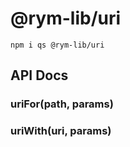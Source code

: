 # @rym-lib/uri

```
npm i qs @rym-lib/uri
```

## API Docs

### uriFor(path, params)

### uriWith(uri, params)
